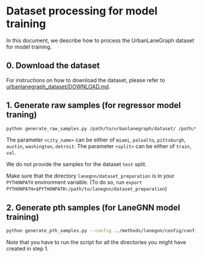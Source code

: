 # Dataset processing for model training

In this document, we describe how to process the UrbanLaneGraph dataset for model training.

## 0. Download the dataset

For instructions on how to download the dataset, please refer to [urbanlanegraph_dataset/DOWNLOAD.md](urbanlanegraph_dataset/DOWNLOAD.md).






## 1. Generate raw samples (for regressor model traning)

```bash
python generate_raw_samples.py /path/to/urbanlanegraph/dataset/ /path/to/raw/output <city_name> <split>
```

The parameter `<city_name>` can be either of `miami`, `paloalto`, `pittsburgh`, `austin`, `washington`, `detroit`.
The parameter `<split>` can be either of `train`, `val`.

We do not provide the samples for the dataset `test` split.

Make sure that the directory `lanegnn/dataset_preparation` is in your `PYTHONPATH` environment variable. (To do so, run `export PYTHONPATH=$PYTHONPATH:/path/to/lanegnn/dataset_preparation`)


## 2. Generate pth samples (for LaneGNN model training)



```bash
python generate_pth_samples.py --config ../methods/lanegnn/config/config.yaml --raw_dataset /path/to/raw/output/ --processed_dataset /path/to/processed/output/ --ego_regressor_ckpt /path/to/checkpoint.pth --context_regressor_ckpt /path/to/checkpoint.pth
```


Note that you have to run the script for all the directories you might have created in step 1.

